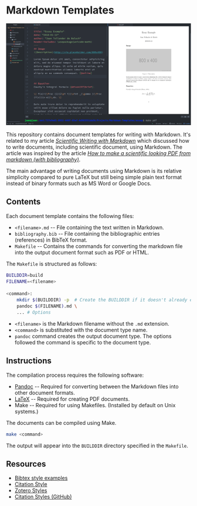 # Markdown Templates
![](essay-template.png)

This repository contains document templates for writing with Markdown. It's related to my article [*Scientific Writing with Markdown*](https://jaantollander.com/2018-01-25-writing-markdown.html) which discussed how to write documents, including scientific document, using Markdown. The article was inspired by the article [*How to make a scientific looking PDF from markdown (with bibliography)*](https://gist.github.com/maxogden/97190db73ac19fc6c1d9beee1a6e4fc8).

The main advantage of writing documents using Markdown is its relative simplicity compared to pure LaTeX but still being simple plain text format instead of binary formats such as MS Word or Google Docs.


## Contents
Each document template contains the following files:

- `<filename>.md` -- File containing the text written in Markdown.
- `bibliography.bib` -- File containing the bibliographic entries (references) in BibTeX format.
- `Makefile` -- Contains the commands for converting the markdown file into the output document format such as PDF or HTML.

The `Makefile` is structured as follows:
```bash
BUILDDIR=build
FILENAME=<filename>

<command>:
    mkdir $(BUILDDIR) -p  # Create the BUILDDIR if it doesn't already exist.
    pandoc $(FILENAME).md \
    ... # Options
```

- `<filename>` is the Markdown filename without the `.md` extension.
- `<command>` is substituted with the document type name.
- `pandoc` command creates the output document type. The options followed the command is specific to the document type.


## Instructions
The compilation process requires the following software:

- [Pandoc](https://pandoc.org/) -- Required for converting between the Markdown files into other document formats.
- [LaTeX](https://www.latex-project.org/) -- Required for creating PDF documents.
- Make -- Required for using Makefiles. (Installed by default on Unix systems.)

The documents can be compiled using Make.
```bash
make <command>
```
The output will appear into the `BUILDDIR` directory specified in the `Makefile`.


## Resources
- [Bibtex style examples](https://verbosus.com/bibtex-style-examples.html)
- [Citation Style](http://citationstyles.org/)
- [Zotero Styles](https://www.zotero.org/styles)
- [Citation Styles (GitHub)](https://github.com/citation-style-language/styles)
